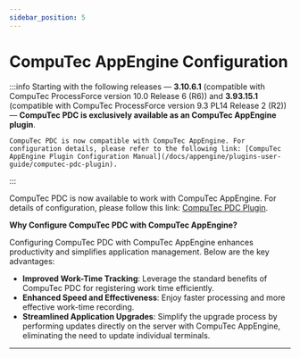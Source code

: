 ```yaml
---
sidebar_position: 5
---
```


# CompuTec AppEngine Configuration

:::info
    Starting with the following releases — **3.10.6.1** (compatible with CompuTec ProcessForce version 10.0 Release 6 (R6)) and **3.93.15.1** (compatible with CompuTec ProcessForce version 9.3 PL14 Release 2 (R2)) — **CompuTec PDC is exclusively available as an CompuTec AppEngine plugin**.

    CompuTec PDC is now compatible with CompuTec AppEngine. For configuration details, please refer to the following link: [CompuTec AppEngine Plugin Configuration Manual](/docs/appengine/plugins-user-guide/computec-pdc-plugin).
:::

CompuTec PDC is now available to work with CompuTec AppEngine. For details of configuration, please follow this link: [CompuTec PDC Plugin](/docs/appengine/plugins-user-guide/computec-pdc-plugin).

**Why Configure CompuTec PDC with CompuTec AppEngine?**

Configuring CompuTec PDC with CompuTec AppEngine enhances productivity and simplifies application management. Below are the key advantages:

- **Improved Work-Time Tracking**: Leverage the standard benefits of CompuTec PDC for registering work time efficiently.
- **Enhanced Speed and Effectiveness**: Enjoy faster processing and more effective work-time recording.
- **Streamlined Application Upgrades**: Simplify the upgrade process by performing updates directly on the server with CompuTec AppEngine, eliminating the need to update individual terminals.

---
